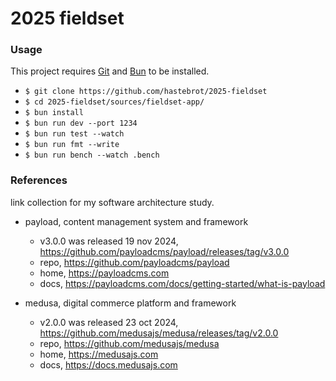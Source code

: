 # 2025 fieldset

### Usage

This project requires [Git](https://git-scm.com/) and [Bun](https://bun.sh/) to be installed.

- `$ git clone https://github.com/hastebrot/2025-fieldset`
- `$ cd 2025-fieldset/sources/fieldset-app/`
- `$ bun install`
- `$ bun run dev --port 1234`
- `$ bun run test --watch`
- `$ bun run fmt --write`
- `$ bun run bench --watch .bench`

### References

link collection for my software architecture study.

- payload, content management system and framework
  - v3.0.0 was released 19 nov 2024, https://github.com/payloadcms/payload/releases/tag/v3.0.0
  - repo, https://github.com/payloadcms/payload
  - home, https://payloadcms.com
  - docs, https://payloadcms.com/docs/getting-started/what-is-payload

- medusa, digital commerce platform and framework
  - v2.0.0 was released 23 oct 2024, https://github.com/medusajs/medusa/releases/tag/v2.0.0
  - repo, https://github.com/medusajs/medusa
  - home, https://medusajs.com
  - docs, https://docs.medusajs.com
